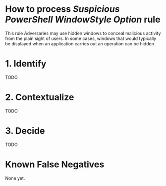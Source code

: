 # How to process *Suspicious PowerShell WindowStyle Option* rule
This rule Adversaries may use hidden windows to conceal malicious activity from the plain sight of users. In some cases, windows that would typically be displayed when an application carries out an operation can be hidden

# 1. Identify
TODO

# 2. Contextualize
TODO

# 3. Decide
TODO

# Known False Negatives
None yet.
